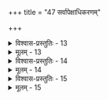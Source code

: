 +++
title = "47 सर्वापेक्षाधिकरणम्"

+++

<details><summary>विश्वास-प्रस्तुतिः - 13</summary>

13. त्यक्ते यज्ञादिधर्मे परभजनविधेरूर्ध्वरेतस्सु दृष्ट्या  
विद्या तेनानपेक्षा गृहवति च भवेदित्यनालोचितोक्तिः ।  
यज्ञेनेत्यादिकाभिश्श्रुतिभिरवगता ह्यस्य सा तत्प्रसाध्या  
जिज्ञासार्थत्ववादो जिगमिषति पदेत्यादिनीत्या निवर्त्यः ॥
</details>

<details><summary>मूलम् - 13</summary>

13. त्यक्ते यज्ञादिधर्मे परभजनविधेरूर्ध्वरेतस्सु दृष्ट्या  
विद्या तेनानपेक्षा गृहवति च भवेदित्यनालोचितोक्तिः ।  
यज्ञेनेत्यादिकाभिश्श्रुतिभिरवगता ह्यस्य सा तत्प्रसाध्या  
जिज्ञासार्थत्ववादो जिगमिषति पदेत्यादिनीत्या निवर्त्यः ॥
</details>


<details><summary>विश्वास-प्रस्तुतिः - 14</summary>

14. नन्विच्छार्थत्वहानिर्जिगमिषति पदेत्यादिके गत्यभावात्  
श्रुत्युक्तेऽस्मिंस्तथा नेत्यसदिह च यतो गत्यभावस्समानः ।  
इच्छा स्याद्धीविशेषात्तदनुपजनने कर्मभिस्सा न साध्या  
जिज्ञासां प्राप्तुमिच्छोर्न च न भवति तज्ज्ञानमिष्टं पुरैव ॥
</details>

<details><summary>मूलम् - 14</summary>

14. नन्विच्छार्थत्वहानिर्जिगमिषति पदेत्यादिके गत्यभावात्  
श्रुत्युक्तेऽस्मिंस्तथा नेत्यसदिह च यतो गत्यभावस्समानः ।  
इच्छा स्याद्धीविशेषात्तदनुपजनने कर्मभिस्सा न साध्या  
जिज्ञासां प्राप्तुमिच्छोर्न च न भवति तज्ज्ञानमिष्टं पुरैव ॥
</details>


<details><summary>विश्वास-प्रस्तुतिः - 15</summary>

15. नन्वत्रेच्छानुवृत्तिं प्रति विहितमिदं कर्म योज्यं ततः किं  
नेच्छार्थं धीविशेषप्रजननमुदितं तावता वारितं स्यात् ।  
ज्ञानार्थं कर्मविध्यन्तरमपि विविधं नापलापक्षमं ते  
निध्यानन्यायतोऽतस्त्वनुवदति विधेयेष्टतां सन्प्रयोगः ॥
</details>

<details><summary>मूलम् - 15</summary>

15. नन्वत्रेच्छानुवृत्तिं प्रति विहितमिदं कर्म योज्यं ततः किं  
नेच्छार्थं धीविशेषप्रजननमुदितं तावता वारितं स्यात् ।  
ज्ञानार्थं कर्मविध्यन्तरमपि विविधं नापलापक्षमं ते  
निध्यानन्यायतोऽतस्त्वनुवदति विधेयेष्टतां सन्प्रयोगः ॥
</details>